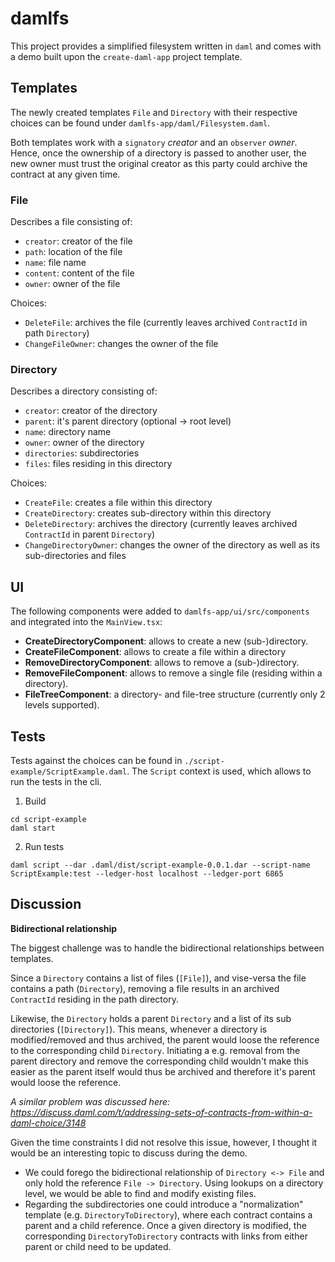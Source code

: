 # damlfs

This project provides a simplified filesystem written in `daml` and comes with a demo built upon the `create-daml-app` project template.

## Templates

The newly created templates `File` and `Directory` with their respective choices can be found under `damlfs-app/daml/Filesystem.daml`.

Both templates work with a `signatory` *creator* and an `observer` *owner*.
Hence, once the ownership of a directory is passed to another user, the new owner must trust the original creator as this party could archive the contract at any given time.

### File

Describes a file consisting of:
- `creator`: creator of the file
- `path`: location of the file
- `name`: file name
- `content`: content of the file
- `owner`: owner of the file

Choices:
- `DeleteFile`: archives the file (currently leaves archived `ContractId` in path `Directory`)
- `ChangeFileOwner`: changes the owner of the file

### Directory

Describes a directory consisting of:
- `creator`: creator of the directory
- `parent`: it's parent directory (optional -> root level)
- `name`: directory name
- `owner`: owner of the directory
- `directories`: subdirectories
- `files`: files residing in this directory

Choices:
- `CreateFile`: creates a file within this directory
- `CreateDirectory`: creates sub-directory within this directory
- `DeleteDirectory`: archives the directory (currently leaves archived `ContractId` in parent `Directory`)
- `ChangeDirectoryOwner`: changes the owner of the directory as well as its sub-directories and files

## UI

The following components were added to `damlfs-app/ui/src/components` and integrated into the `MainView.tsx`:

- **CreateDirectoryComponent**: allows to create a new (sub-)directory.
- **CreateFileComponent**: allows to create a file within a directory
- **RemoveDirectoryComponent**: allows to remove a (sub-)directory.
- **RemoveFileComponent**: allows to remove a single file (residing within a directory).
- **FileTreeComponent**: a directory- and file-tree structure (currently only 2 levels supported).

## Tests

Tests against the choices can be found in `./script-example/ScriptExample.daml`.
The `Script` context is used, which allows to run the tests in the cli.

1. Build
```
cd script-example
daml start
```

2. Run tests
```
daml script --dar .daml/dist/script-example-0.0.1.dar --script-name ScriptExample:test --ledger-host localhost --ledger-port 6865
```
 
## Discussion

**Bidirectional relationship**

The biggest challenge was to handle the bidirectional relationships between templates.

Since a `Directory` contains a list of files (`[File]`), and vise-versa the file contains a path (`Directory`), removing a file results in an archived `ContractId` residing in the path directory.

Likewise, the `Directory` holds a parent `Directory` and a list of its sub directories (`[Directory]`). This means, whenever a directory is modified/removed and thus archived, the parent would loose the reference to the corresponding child `Directory`. Initiating a e.g. removal from the parent directory and remove the corresponding child wouldn't make this easier as the parent itself would thus be archived and therefore it's parent would loose the reference. 

*A similar problem was discussed here: https://discuss.daml.com/t/addressing-sets-of-contracts-from-within-a-daml-choice/3148*

Given the time constraints I did not resolve this issue, however, I thought it would be an interesting topic to discuss during the demo.
- We could forego the bidirectional relationship of `Directory <-> File` and only hold the reference `File -> Directory`. Using lookups on a directory level, we would be able to find and modify existing files.
- Regarding the subdirectories one could introduce a "normalization" template (e.g. `DirectoryToDirectory`), where each contract contains a parent and a child reference. Once a given directory is modified, the corresponding `DirectoryToDirectory` contracts with links from either parent or child need to be updated.